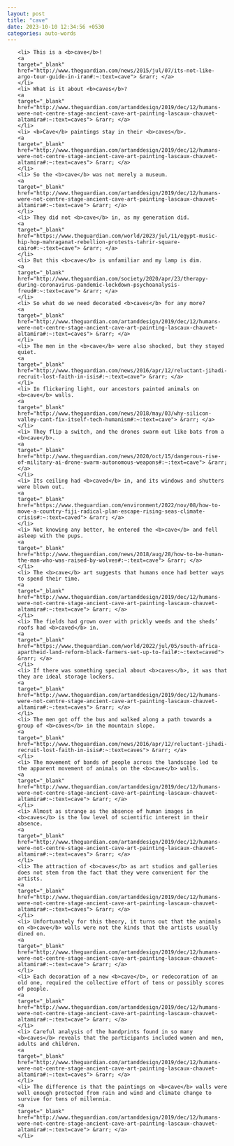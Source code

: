 ```yaml
---
layout: post
title: "cave"
date: 2023-10-10 12:34:56 +0530
categories: auto-words
---
```

<ol>

    <li> This is a <b>cave</b>!
    <a 
    target="_blank" 
    href="http://www.theguardian.com/news/2015/jul/07/its-not-like-argo-tour-guide-in-iran#:~:text=cave"> &rarr; </a>
    </li>
    <li> What is it about <b>caves</b>?
    <a 
    target="_blank" 
    href="http://www.theguardian.com/artanddesign/2019/dec/12/humans-were-not-centre-stage-ancient-cave-art-painting-lascaux-chauvet-altamira#:~:text=caves"> &rarr; </a>
    </li>
    <li> <b>Cave</b> paintings stay in their <b>caves</b>.
    <a 
    target="_blank" 
    href="http://www.theguardian.com/artanddesign/2019/dec/12/humans-were-not-centre-stage-ancient-cave-art-painting-lascaux-chauvet-altamira#:~:text=caves"> &rarr; </a>
    </li>
    <li> So the <b>cave</b> was not merely a museum.
    <a 
    target="_blank" 
    href="http://www.theguardian.com/artanddesign/2019/dec/12/humans-were-not-centre-stage-ancient-cave-art-painting-lascaux-chauvet-altamira#:~:text=cave"> &rarr; </a>
    </li>
    <li> They did not <b>cave</b> in, as my generation did.
    <a 
    target="_blank" 
    href="https://www.theguardian.com/world/2023/jul/11/egypt-music-hip-hop-mahraganat-rebellion-protests-tahrir-square-cairo#:~:text=cave"> &rarr; </a>
    </li>
    <li> But this <b>cave</b> is unfamiliar and my lamp is dim.
    <a 
    target="_blank" 
    href="http://www.theguardian.com/society/2020/apr/23/therapy-during-coronavirus-pandemic-lockdown-psychoanalysis-freud#:~:text=cave"> &rarr; </a>
    </li>
    <li> So what do we need decorated <b>caves</b> for any more?
    <a 
    target="_blank" 
    href="http://www.theguardian.com/artanddesign/2019/dec/12/humans-were-not-centre-stage-ancient-cave-art-painting-lascaux-chauvet-altamira#:~:text=caves"> &rarr; </a>
    </li>
    <li> The men in the <b>cave</b> were also shocked, but they stayed quiet.
    <a 
    target="_blank" 
    href="http://www.theguardian.com/news/2016/apr/12/reluctant-jihadi-recruit-lost-faith-in-isis#:~:text=cave"> &rarr; </a>
    </li>
    <li> In flickering light, our ancestors painted animals on <b>cave</b> walls.
    <a 
    target="_blank" 
    href="http://www.theguardian.com/news/2018/may/03/why-silicon-valley-cant-fix-itself-tech-humanism#:~:text=cave"> &rarr; </a>
    </li>
    <li> They flip a switch, and the drones swarm out like bats from a <b>cave</b>.
    <a 
    target="_blank" 
    href="http://www.theguardian.com/news/2020/oct/15/dangerous-rise-of-military-ai-drone-swarm-autonomous-weapons#:~:text=cave"> &rarr; </a>
    </li>
    <li> Its ceiling had <b>caved</b> in, and its windows and shutters were blown out.
    <a 
    target="_blank" 
    href="https://www.theguardian.com/environment/2022/nov/08/how-to-move-a-country-fiji-radical-plan-escape-rising-seas-climate-crisis#:~:text=caved"> &rarr; </a>
    </li>
    <li> Not knowing any better, he entered the <b>cave</b> and fell asleep with the pups.
    <a 
    target="_blank" 
    href="http://www.theguardian.com/news/2018/aug/28/how-to-be-human-the-man-who-was-raised-by-wolves#:~:text=cave"> &rarr; </a>
    </li>
    <li> The <b>cave</b> art suggests that humans once had better ways to spend their time.
    <a 
    target="_blank" 
    href="http://www.theguardian.com/artanddesign/2019/dec/12/humans-were-not-centre-stage-ancient-cave-art-painting-lascaux-chauvet-altamira#:~:text=cave"> &rarr; </a>
    </li>
    <li> The fields had grown over with prickly weeds and the sheds’ roofs had <b>caved</b> in.
    <a 
    target="_blank" 
    href="https://www.theguardian.com/world/2022/jul/05/south-africa-apartheid-land-reform-black-farmers-set-up-to-fail#:~:text=caved"> &rarr; </a>
    </li>
    <li> If there was something special about <b>caves</b>, it was that they are ideal storage lockers.
    <a 
    target="_blank" 
    href="http://www.theguardian.com/artanddesign/2019/dec/12/humans-were-not-centre-stage-ancient-cave-art-painting-lascaux-chauvet-altamira#:~:text=caves"> &rarr; </a>
    </li>
    <li> The men got off the bus and walked along a path towards a group of <b>caves</b> in the mountain slope.
    <a 
    target="_blank" 
    href="http://www.theguardian.com/news/2016/apr/12/reluctant-jihadi-recruit-lost-faith-in-isis#:~:text=caves"> &rarr; </a>
    </li>
    <li> The movement of bands of people across the landscape led to the apparent movement of animals on the <b>cave</b> walls.
    <a 
    target="_blank" 
    href="http://www.theguardian.com/artanddesign/2019/dec/12/humans-were-not-centre-stage-ancient-cave-art-painting-lascaux-chauvet-altamira#:~:text=cave"> &rarr; </a>
    </li>
    <li> Almost as strange as the absence of human images in <b>caves</b> is the low level of scientific interest in their absence.
    <a 
    target="_blank" 
    href="http://www.theguardian.com/artanddesign/2019/dec/12/humans-were-not-centre-stage-ancient-cave-art-painting-lascaux-chauvet-altamira#:~:text=caves"> &rarr; </a>
    </li>
    <li> The attraction of <b>caves</b> as art studios and galleries does not stem from the fact that they were convenient for the artists.
    <a 
    target="_blank" 
    href="http://www.theguardian.com/artanddesign/2019/dec/12/humans-were-not-centre-stage-ancient-cave-art-painting-lascaux-chauvet-altamira#:~:text=caves"> &rarr; </a>
    </li>
    <li> Unfortunately for this theory, it turns out that the animals on <b>cave</b> walls were not the kinds that the artists usually dined on.
    <a 
    target="_blank" 
    href="http://www.theguardian.com/artanddesign/2019/dec/12/humans-were-not-centre-stage-ancient-cave-art-painting-lascaux-chauvet-altamira#:~:text=cave"> &rarr; </a>
    </li>
    <li> Each decoration of a new <b>cave</b>, or redecoration of an old one, required the collective effort of tens or possibly scores of people.
    <a 
    target="_blank" 
    href="http://www.theguardian.com/artanddesign/2019/dec/12/humans-were-not-centre-stage-ancient-cave-art-painting-lascaux-chauvet-altamira#:~:text=cave"> &rarr; </a>
    </li>
    <li> Careful analysis of the handprints found in so many <b>caves</b> reveals that the participants included women and men, adults and children.
    <a 
    target="_blank" 
    href="http://www.theguardian.com/artanddesign/2019/dec/12/humans-were-not-centre-stage-ancient-cave-art-painting-lascaux-chauvet-altamira#:~:text=caves"> &rarr; </a>
    </li>
    <li> The difference is that the paintings on <b>cave</b> walls were well enough protected from rain and wind and climate change to survive for tens of millennia.
    <a 
    target="_blank" 
    href="http://www.theguardian.com/artanddesign/2019/dec/12/humans-were-not-centre-stage-ancient-cave-art-painting-lascaux-chauvet-altamira#:~:text=cave"> &rarr; </a>
    </li>